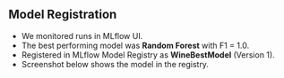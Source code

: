 ## Model Registration

- We monitored runs in MLflow UI.
- The best performing model was **Random Forest** with F1 = 1.0.
- Registered in MLflow Model Registry as **WineBestModel** (Version 1).
- Screenshot below shows the model in the registry.


